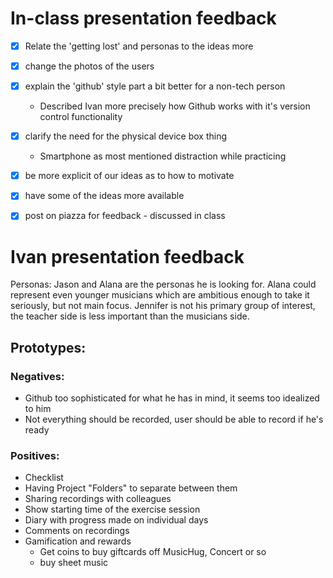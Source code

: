 # In-class presentation feedback

- [x] Relate the 'getting lost' and personas to the ideas more
- [x] change the photos of the users
- [x] explain the 'github' style part a bit better for a non-tech person
  - Described Ivan more precisely how Github works with it's version control functionality
- [x] clarify the need for the physical device box thing
  - Smartphone as most mentioned distraction while practicing
  
- [x] be more explicit of our ideas as to how to motivate
- [x] have some of the ideas more available

- [x] post on piazza for feedback
      - discussed in class

# Ivan presentation feedback

Personas:
Jason and Alana are the personas he is looking for. Alana could represent even younger musicians which are ambitious enough to take it seriously, but not main focus. Jennifer is not his primary group of interest, the teacher side is less important than the musicians side.

## Prototypes:

### Negatives:

- Github too sophisticated for what he has in mind, it seems too idealized to him
- Not everything should be recorded, user should be able to record if he's ready 

### Positives:

+ Checklist
+ Having Project "Folders" to separate between them
+ Sharing recordings with colleagues
+ Show starting time of the exercise session
+ Diary with progress made on individual days
+ Comments on recordings
+ Gamification and rewards
   - Get coins to buy giftcards off MusicHug, Concert or so
   - buy sheet music

